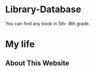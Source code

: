 # Library-Database
You can find any book in 5th- 8th grade.


<body>
  <h1>My life</h1>
  <div id="introduction">
    <h2>About This Website</h2>
